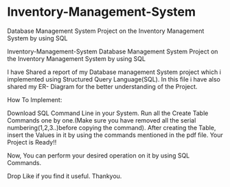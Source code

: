 # Inventory-Management-System
Database Management System Project on the Inventory Management System by using SQL

Inventory-Management-System
Database Management System Project on the Inventory Management System by using SQL

I have Shared a report of my Database management System project which i implemented using Structured Query Language(SQL). In this file i have also shared my ER- Diagram for the better understanding of the Project.

How To Implement:

Download SQL Command Line in your System.
Run all the Create Table Commands one by one.(Make sure you have removed all the serial numbering(1,2,3..)before copying the command).
After creating the Table, insert the Values in it by using the commands mentioned in the pdf file.
Your Project is Ready!!

Now, You can perform your desired operation on it by using SQL Commands.

Drop Like if you find it useful. Thankyou.
